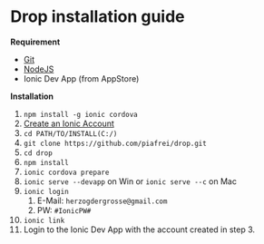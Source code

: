 # Drop installation guide

**Requirement**

* [Git](https://git-scm.com/)
* [NodeJS](https://nodejs.org/en/)
* Ionic Dev App (from AppStore)

**Installation**

1. `npm install -g ionic cordova`
3. [Create an Ionic Account](https://dashboard.ionicframework.com/signup)
4. `cd PATH/TO/INSTALL(C:/)`
5. `git clone https://github.com/piafrei/drop.git`
6. `cd drop`
7. `npm install`
8. `ionic cordova prepare`
9. `ionic serve --devapp` on Win or `ionic serve --c` on Mac
10. `ionic login`
    1. E-Mail: `herzogdergrosse@gmail.com`
    2. PW: `#IonicPW#`
11. `ionic link`
12. Login to the Ionic Dev App with the account created in step 3.



